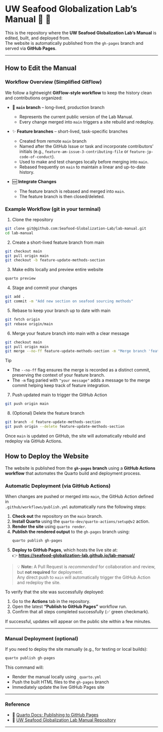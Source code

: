 # UW Seafood Globalization Lab’s Manual 📖 🦀 

This is the repository where the **UW Seafood Globalization Lab’s Manual** is edited, built, and deployed from.  
The website is automatically published from the `gh-pages` branch and served via **GitHub Pages**.

---

## How to Edit the Manual

### Workflow Overview (Simplified GitFlow)

We follow a lightweight **GitFlow-style workflow** to keep the history clean and contributions organized:

- 🌳 **`main` branch** – long-lived, production branch  
   - Represents the current public version of the Lab Manual.  
   - Every change merged into `main` triggers a site rebuild and redeploy.

- ✨ **Feature branches** – short-lived, task-specific branches  
   - Created from remote `main` branch  
   - Named after the GitHub Issue or task and incorporate contributors’ initials (e.g., `feature-am-issue-3-contributing-file` or `feature-jp-code-of-conduct`).  
   - Used to make and test changes locally before merging into `main`.  
   - Rebased frequently on `main` to maintain a linear and up-to-date history.

- 🆕 **Integrate Changes**  
   - The feature branch is rebased and merged into `main`.  
   - The feature branch is then closed/deleted.

### Example Workflow (git in your terminal)

  1) Clone the repository
  ```bash
  git clone git@github.com:Seafood-Globalization-Lab/lab-manual.git
  cd lab-manual
  ```

  2) Create a short-lived feature branch from main
  ```bash
  git checkout main
  git pull origin main
  git checkout -b feature-update-methods-section
  ```

  3) Make edits locally and preview entire website
  ```bash
  quarto preview
  ```

  4) Stage and commit your changes
  ```bash
  git add .
  git commit -m "Add new section on seafood sourcing methods"
  ```

  5) Rebase to keep your branch up to date with main
  ```bash
  git fetch origin
  git rebase origin/main
  ```

  6) Merge your feature branch into main with a clear message
  ```bash
  git checkout main
  git pull origin main
  git merge --no-ff feature-update-methods-section -m "Merge branch 'feature-update-methods-section' into main"
  ```

> [!Tip]
> - The `--no-ff` flag ensures the merge is recorded as a distinct commit, preserving the context of your feature branch.
> - The `-m` flag paried with `"your message"` adds a message to the merge commit helping keep track of feature integration.

  7) Push updated main to trigger the GitHub Action
  ```bash
  git push origin main
  ```

  8) (Optional) Delete the feature branch
  ```bash
  git branch -d feature-update-methods-section
  git push origin --delete feature-update-methods-section
  ```

Once `main` is updated on GitHub, the site will automatically rebuild and redeploy via GitHub Actions.

## How to Deploy the Website

The website is published from the **`gh-pages` branch** using a **GitHub Actions workflow** that automates the Quarto build and deployment process.

### Automatic Deployment (via GitHub Actions)

When changes are pushed or merged into `main`, the GitHub Action defined in  
`.github/workflows/publish.yml` automatically runs the following steps:

1. **Check out** the repository on the `main` branch.  
2. **Install Quarto** using the `quarto-dev/quarto-actions/setup@v2` action.  
3. **Render the site** using `quarto render`.  
4. **Publish the rendered output** to the `gh-pages` branch using:  
   ```bash
   quarto publish gh-pages
   ```
5. **Deploy to GitHub Pages**, which hosts the live site at:  
   👉 **https://seafood-globalization-lab.github.io/lab-manual/**

> 💡 **Note:** A Pull Request is *recommended* for collaboration and review,  
> but **not required** for deployment.  
> Any direct push to `main` will automatically trigger the GitHub Action and redeploy the site.

To verify that the site was successfully deployed:
1. Go to the **Actions** tab in the repository.  
2. Open the latest **“Publish to GitHub Pages”** workflow run.  
3. Confirm that all steps completed successfully (✅ green checkmark).

If successful, updates will appear on the public site within a few minutes.

---

### Manual Deployment (optional)

If you need to deploy the site manually (e.g., for testing or local builds):

```bash
quarto publish gh-pages
```

This command will:
- Render the manual locally using `_quarto.yml`  
- Push the built HTML files to the `gh-pages` branch  
- Immediately update the live GitHub Pages site

---

### Reference

- 📘 [Quarto Docs: Publishing to GitHub Pages](https://quarto.org/docs/publishing/github-pages.html)  
- 🧭 [UW Seafood Globalization Lab Manual Repository](https://github.com/Seafood-Globalization-Lab/lab-manual)

---
